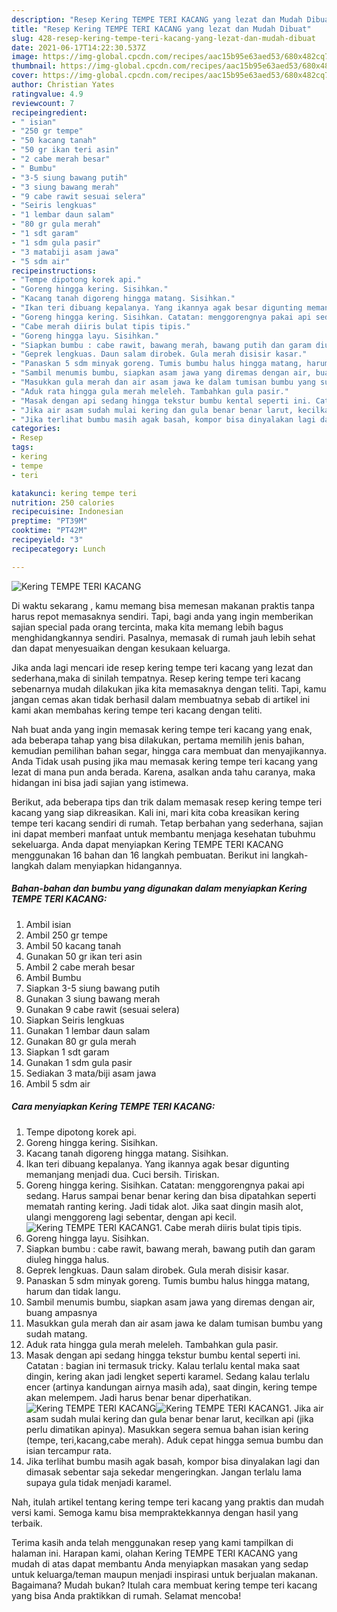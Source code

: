 ```yaml
---
description: "Resep Kering TEMPE TERI KACANG yang lezat dan Mudah Dibuat"
title: "Resep Kering TEMPE TERI KACANG yang lezat dan Mudah Dibuat"
slug: 428-resep-kering-tempe-teri-kacang-yang-lezat-dan-mudah-dibuat
date: 2021-06-17T14:22:30.537Z
image: https://img-global.cpcdn.com/recipes/aac15b95e63aed53/680x482cq70/kering-tempe-teri-kacang-foto-resep-utama.jpg
thumbnail: https://img-global.cpcdn.com/recipes/aac15b95e63aed53/680x482cq70/kering-tempe-teri-kacang-foto-resep-utama.jpg
cover: https://img-global.cpcdn.com/recipes/aac15b95e63aed53/680x482cq70/kering-tempe-teri-kacang-foto-resep-utama.jpg
author: Christian Yates
ratingvalue: 4.9
reviewcount: 7
recipeingredient:
- " isian"
- "250 gr tempe"
- "50 kacang tanah"
- "50 gr ikan teri asin"
- "2 cabe merah besar"
- " Bumbu"
- "3-5 siung bawang putih"
- "3 siung bawang merah"
- "9 cabe rawit sesuai selera"
- "Seiris lengkuas"
- "1 lembar daun salam"
- "80 gr gula merah"
- "1 sdt garam"
- "1 sdm gula pasir"
- "3 matabiji asam jawa"
- "5 sdm air"
recipeinstructions:
- "Tempe dipotong korek api."
- "Goreng hingga kering. Sisihkan."
- "Kacang tanah digoreng hingga matang. Sisihkan."
- "Ikan teri dibuang kepalanya. Yang ikannya agak besar digunting memanjang menjadi dua. Cuci bersih. Tiriskan."
- "Goreng hingga kering. Sisihkan. Catatan: menggorengnya pakai api sedang. Harus sampai benar benar kering dan bisa dipatahkan seperti mematah ranting kering. Jadi tidak alot. Jika saat dingin masih alot, ulangi menggoreng lagi sebentar, dengan api kecil."
- "Cabe merah diiris bulat tipis tipis."
- "Goreng hingga layu. Sisihkan."
- "Siapkan bumbu : cabe rawit, bawang merah, bawang putih dan garam diuleg hingga halus."
- "Geprek lengkuas. Daun salam dirobek. Gula merah disisir kasar."
- "Panaskan 5 sdm minyak goreng. Tumis bumbu halus hingga matang, harum dan tidak langu."
- "Sambil menumis bumbu, siapkan asam jawa yang diremas dengan air, buang ampasnya"
- "Masukkan gula merah dan air asam jawa ke dalam tumisan bumbu yang sudah matang."
- "Aduk rata hingga gula merah meleleh. Tambahkan gula pasir."
- "Masak dengan api sedang hingga tekstur bumbu kental seperti ini. Catatan : bagian ini termasuk tricky. Kalau terlalu kental maka saat dingin, kering akan jadi lengket seperti karamel. Sedang kalau terlalu encer (artinya kandungan airnya masih ada), saat dingin, kering tempe akan melempem. Jadi harus benar benar diperhatikan."
- "Jika air asam sudah mulai kering dan gula benar benar larut, kecilkan api (jika perlu dimatikan apinya). Masukkan segera semua bahan isian kering (tempe, teri,kacang,cabe merah). Aduk cepat hingga semua bumbu dan isian tercampur rata."
- "Jika terlihat bumbu masih agak basah, kompor bisa dinyalakan lagi dan dimasak sebentar saja sekedar mengeringkan. Jangan terlalu lama supaya gula tidak menjadi karamel."
categories:
- Resep
tags:
- kering
- tempe
- teri

katakunci: kering tempe teri 
nutrition: 250 calories
recipecuisine: Indonesian
preptime: "PT39M"
cooktime: "PT42M"
recipeyield: "3"
recipecategory: Lunch

---
```



![Kering TEMPE TERI KACANG](https://img-global.cpcdn.com/recipes/aac15b95e63aed53/680x482cq70/kering-tempe-teri-kacang-foto-resep-utama.jpg)

Di waktu  sekarang , kamu memang bisa memesan makanan praktis tanpa harus repot memasaknya sendiri. Tapi, bagi anda yang ingin memberikan sajian special pada orang tercinta, maka kita memang lebih bagus menghidangkannya sendiri. Pasalnya, memasak di rumah jauh lebih sehat dan dapat menyesuaikan dengan kesukaan keluarga.

Jika anda lagi mencari ide resep kering tempe teri kacang yang lezat dan sederhana,maka di sinilah tempatnya. Resep kering tempe teri kacang  sebenarnya mudah dilakukan jika kita memasaknya dengan teliti. Tapi, kamu jangan cemas akan tidak berhasil dalam membuatnya 
sebab di artikel ini kami akan membahas kering tempe teri kacang dengan teliti.  



Nah buat anda yang ingin memasak kering tempe teri kacang yang enak, ada beberapa tahap yang bisa dilakukan, pertama memilih jenis bahan, kemudian pemilihan bahan segar, hingga cara membuat dan menyajikannya. Anda Tidak usah pusing jika mau memasak kering tempe teri kacang yang lezat di mana pun anda berada. Karena, asalkan anda  tahu caranya, maka hidangan ini bisa jadi sajian yang istimewa.

Berikut, ada beberapa tips dan trik dalam memasak resep kering tempe teri kacang yang siap dikreasikan. Kali ini, mari kita coba kreasikan kering tempe teri kacang sendiri di rumah. Tetap berbahan yang sederhana, sajian ini dapat memberi manfaat untuk membantu menjaga kesehatan tubuhmu sekeluarga. Anda dapat menyiapkan Kering TEMPE TERI KACANG menggunakan 16 bahan dan 16 langkah pembuatan. Berikut ini langkah-langkah dalam menyiapkan hidangannya.

<!--inarticleads1-->

##### Bahan-bahan dan bumbu yang digunakan dalam menyiapkan Kering TEMPE TERI KACANG:

1. Ambil  isian
1. Ambil 250 gr tempe
1. Ambil 50 kacang tanah
1. Gunakan 50 gr ikan teri asin
1. Ambil 2 cabe merah besar
1. Ambil  Bumbu
1. Siapkan 3-5 siung bawang putih
1. Gunakan 3 siung bawang merah
1. Gunakan 9 cabe rawit (sesuai selera)
1. Siapkan Seiris lengkuas
1. Gunakan 1 lembar daun salam
1. Gunakan 80 gr gula merah
1. Siapkan 1 sdt garam
1. Gunakan 1 sdm gula pasir
1. Sediakan 3 mata/biji asam jawa
1. Ambil 5 sdm air




<!--inarticleads2-->

##### Cara menyiapkan Kering TEMPE TERI KACANG:

1. Tempe dipotong korek api.
1. Goreng hingga kering. Sisihkan.
1. Kacang tanah digoreng hingga matang. Sisihkan.
1. Ikan teri dibuang kepalanya. Yang ikannya agak besar digunting memanjang menjadi dua. Cuci bersih. Tiriskan.
1. Goreng hingga kering. Sisihkan. Catatan: menggorengnya pakai api sedang. Harus sampai benar benar kering dan bisa dipatahkan seperti mematah ranting kering. Jadi tidak alot. Jika saat dingin masih alot, ulangi menggoreng lagi sebentar, dengan api kecil.
<img src="//assets-global.cpcdn.com/assets/icons/button_play-2c75c40dde080a61004c1f40b05d8f140eaff45d7e9e6481dc71c63d2e7c4909.png" alt="Kering TEMPE TERI KACANG">1. Cabe merah diiris bulat tipis tipis.
1. Goreng hingga layu. Sisihkan.
1. Siapkan bumbu : cabe rawit, bawang merah, bawang putih dan garam diuleg hingga halus.
1. Geprek lengkuas. Daun salam dirobek. Gula merah disisir kasar.
1. Panaskan 5 sdm minyak goreng. Tumis bumbu halus hingga matang, harum dan tidak langu.
1. Sambil menumis bumbu, siapkan asam jawa yang diremas dengan air, buang ampasnya
1. Masukkan gula merah dan air asam jawa ke dalam tumisan bumbu yang sudah matang.
1. Aduk rata hingga gula merah meleleh. Tambahkan gula pasir.
1. Masak dengan api sedang hingga tekstur bumbu kental seperti ini. Catatan : bagian ini termasuk tricky. Kalau terlalu kental maka saat dingin, kering akan jadi lengket seperti karamel. Sedang kalau terlalu encer (artinya kandungan airnya masih ada), saat dingin, kering tempe akan melempem. Jadi harus benar benar diperhatikan.
<img src="//assets-global.cpcdn.com/assets/icons/button_play-2c75c40dde080a61004c1f40b05d8f140eaff45d7e9e6481dc71c63d2e7c4909.png" alt="Kering TEMPE TERI KACANG"><img src="//assets-global.cpcdn.com/assets/icons/button_play-2c75c40dde080a61004c1f40b05d8f140eaff45d7e9e6481dc71c63d2e7c4909.png" alt="Kering TEMPE TERI KACANG">1. Jika air asam sudah mulai kering dan gula benar benar larut, kecilkan api (jika perlu dimatikan apinya). Masukkan segera semua bahan isian kering (tempe, teri,kacang,cabe merah). Aduk cepat hingga semua bumbu dan isian tercampur rata.
1. Jika terlihat bumbu masih agak basah, kompor bisa dinyalakan lagi dan dimasak sebentar saja sekedar mengeringkan. Jangan terlalu lama supaya gula tidak menjadi karamel.




Nah, itulah artikel tentang  kering tempe teri kacang  yang praktis dan mudah versi kami. Semoga kamu bisa mempraktekkannya dengan hasil yang terbaik. 

Terima kasih anda telah menggunakan resep yang kami tampilkan di halaman ini. Harapan kami, olahan  Kering TEMPE TERI KACANG yang mudah di atas dapat membantu Anda menyiapkan masakan yang sedap untuk keluarga/teman maupun menjadi inspirasi untuk berjualan makanan. Bagaimana? Mudah bukan? Itulah cara membuat kering tempe teri kacang yang bisa Anda praktikkan di rumah. Selamat mencoba!

